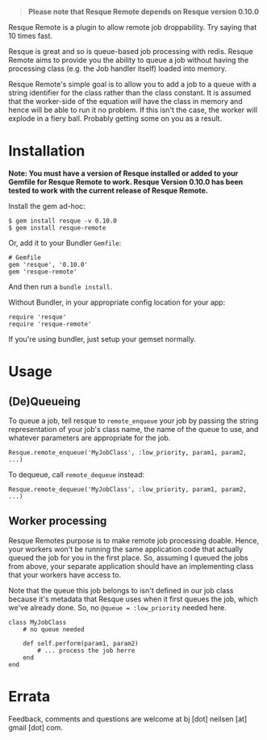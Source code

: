 > **Please note that Resque Remote depends on Resque version 0.10.0**

Resque Remote is a plugin to allow remote job droppability. Try saying that 10 times fast.

Resque is great and so is queue-based job processing with redis. Resque Remote aims to provide you the ability to queue a job without having the processing class (e.g. the Job handler itself) loaded into memory. 

Resque Remote's simple goal is to allow you to add a job to a queue with a string identifier for the class rather than the class constant. It is assumed that the worker-side of the equation _will_ have the class in memory and hence will be able to run it no problem. If this isn't the case, the worker will explode in a fiery ball. Probably getting some on you as a result.

# Installation

**Note: You must have a version of Resque installed or added to your Gemfile for Resque Remote to work. Resque Version 0.10.0 has been tested to work with the current release of Resque Remote.**

Install the gem ad-hoc:

	$ gem install resque -v 0.10.0
	$ gem install resque-remote
	
Or, add it to your Bundler `Gemfile`:

	# Gemfile
	gem 'resque', '0.10.0'
	gem 'resque-remote'
	
And then run a `bundle install`.
	
Without Bundler, in your appropriate config location for your app:

	require 'resque'
	require 'resque-remote'
	
If you're using bundler, just setup your gemset normally.

# Usage

## (De)Queueing
To queue a job, tell resque to `remote_enqueue` your job by passing the string representation of your job's class name, the name of the queue to use, and whatever parameters are appropriate for the job.

	Resque.remote_enqueue('MyJobClass', :low_priority, param1, param2, ...)
	
To dequeue, call `remote_dequeue` instead:

	Resque.remote_dequeue('MyJobClass', :low_priority, param1, param2, ...)
	
## Worker processing

Resque Remotes purpose is to make remote job processing doable. Hence, your workers won't be running the same application code that actually queued the job for you in the first place. So, assuming I queued the jobs from above, your separate application should have an implementing class that your workers have access to.

Note that the queue this job belongs to isn't defined in our job class because it's metadata that Resque uses when it first queues the job, which we've already done. So, no `@queue = :low_priority` needed here.

	class MyJobClass
		# no queue needed
		
		def self.perform(param1, param2)
			# ... process the job herre
		end
	end

# Errata

Feedback, comments and questions are welcome at bj [dot] neilsen [at] gmail [dot] com.
